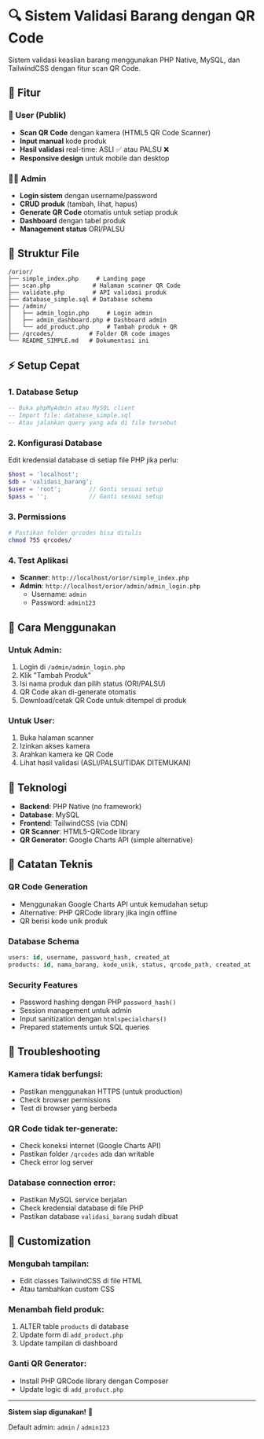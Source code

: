 # 🔍 Sistem Validasi Barang dengan QR Code

Sistem validasi keaslian barang menggunakan PHP Native, MySQL, dan TailwindCSS dengan fitur scan QR Code.

## 🚀 Fitur

### 👤 User (Publik)
- **Scan QR Code** dengan kamera (HTML5 QR Code Scanner)
- **Input manual** kode produk
- **Hasil validasi** real-time: ASLI ✅ atau PALSU ❌
- **Responsive design** untuk mobile dan desktop

### 👨‍💼 Admin
- **Login sistem** dengan username/password
- **CRUD produk** (tambah, lihat, hapus)
- **Generate QR Code** otomatis untuk setiap produk
- **Dashboard** dengan tabel produk
- **Management status** ORI/PALSU

## 📁 Struktur File
```
/orior/
├── simple_index.php     # Landing page
├── scan.php            # Halaman scanner QR Code
├── validate.php        # API validasi produk
├── database_simple.sql # Database schema
├── /admin/
│   ├── admin_login.php     # Login admin
│   ├── admin_dashboard.php # Dashboard admin
│   └── add_product.php     # Tambah produk + QR
├── /qrcodes/          # Folder QR code images
└── README_SIMPLE.md   # Dokumentasi ini
```

## ⚡ Setup Cepat

### 1. Database Setup
```sql
-- Buka phpMyAdmin atau MySQL client
-- Import file: database_simple.sql
-- Atau jalankan query yang ada di file tersebut
```

### 2. Konfigurasi Database
Edit kredensial database di setiap file PHP jika perlu:
```php
$host = 'localhost';
$db = 'validasi_barang';
$user = 'root';        // Ganti sesuai setup
$pass = '';            // Ganti sesuai setup
```

### 3. Permissions
```bash
# Pastikan folder qrcodes bisa ditulis
chmod 755 qrcodes/
```

### 4. Test Aplikasi
- **Scanner**: `http://localhost/orior/simple_index.php`
- **Admin**: `http://localhost/orior/admin/admin_login.php`
  - Username: `admin`
  - Password: `admin123`

## 🎯 Cara Menggunakan

### Untuk Admin:
1. Login di `/admin/admin_login.php`
2. Klik "Tambah Produk" 
3. Isi nama produk dan pilih status (ORI/PALSU)
4. QR Code akan di-generate otomatis
5. Download/cetak QR Code untuk ditempel di produk

### Untuk User:
1. Buka halaman scanner
2. Izinkan akses kamera
3. Arahkan kamera ke QR Code
4. Lihat hasil validasi (ASLI/PALSU/TIDAK DITEMUKAN)

## 🔧 Teknologi

- **Backend**: PHP Native (no framework)
- **Database**: MySQL
- **Frontend**: TailwindCSS (via CDN)
- **QR Scanner**: HTML5-QRCode library
- **QR Generator**: Google Charts API (simple alternative)

## 📝 Catatan Teknis

### QR Code Generation
- Menggunakan Google Charts API untuk kemudahan setup
- Alternative: PHP QRCode library jika ingin offline
- QR berisi kode unik produk

### Database Schema
```sql
users: id, username, password_hash, created_at
products: id, nama_barang, kode_unik, status, qrcode_path, created_at
```

### Security Features
- Password hashing dengan PHP `password_hash()`
- Session management untuk admin
- Input sanitization dengan `htmlspecialchars()`
- Prepared statements untuk SQL queries

## 🐛 Troubleshooting

### Kamera tidak berfungsi:
- Pastikan menggunakan HTTPS (untuk production)
- Check browser permissions
- Test di browser yang berbeda

### QR Code tidak ter-generate:
- Check koneksi internet (Google Charts API)
- Pastikan folder `/qrcodes` ada dan writable
- Check error log server

### Database connection error:
- Pastikan MySQL service berjalan
- Check kredensial database di file PHP
- Pastikan database `validasi_barang` sudah dibuat

## 🎨 Customization

### Mengubah tampilan:
- Edit classes TailwindCSS di file HTML
- Atau tambahkan custom CSS

### Menambah field produk:
1. ALTER table `products` di database
2. Update form di `add_product.php`
3. Update tampilan di dashboard

### Ganti QR Generator:
- Install PHP QRCode library dengan Composer
- Update logic di `add_product.php`

---
**Sistem siap digunakan!** 🚀

Default admin: `admin` / `admin123`